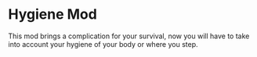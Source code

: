# Hygiene Mod
 This mod brings a complication for your survival, now you will have to take into account your hygiene of your body or where you step.
